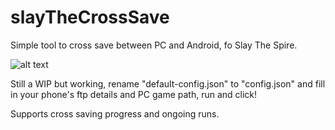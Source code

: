 # slayTheCrossSave
Simple tool to cross save between PC and Android, fo Slay The Spire.

![alt text](https://i.ibb.co/56DyTKd/Screenshot-2022-02-08-140959.png)

Still a WIP but working, rename "default-config.json" to "config.json" and fill in your phone's ftp details and PC game path, run and click!

Supports cross saving progress and ongoing runs.
